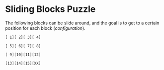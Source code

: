 # Sliding Blocks Puzzle

The following blocks can be slide around, and the goal is to get to a certain position for each block (*configuration*).

```
[ 1][ 2][ 3][ 4]

[ 5][ 6][ 7][ 8]

[ 9][10][11][12]

[13][14][15][XX]
```
